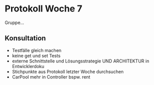 # Protokoll Woche 7

Gruppe...

## Konsultation

- Testfälle gleich machen
- keine get und set Tests
- externe Schnittstelle und Lösungsstrategie UND ARCHITEKTUR in Entwicklerdoku
- Stichpunkte aus Protokoll letzter Woche durchsuchen
- CarPool mehr in Controller bspw. rent